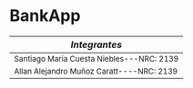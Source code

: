 # BankApp
|                ***Integrantes***                |
|-------------------------------------------|
| <sup>Santiago Maria Cuesta Niebles---NRC: 2139</sup> |
| <sup>Allan Alejandro Muñoz Caratt----NRC: 2139</sup> |
